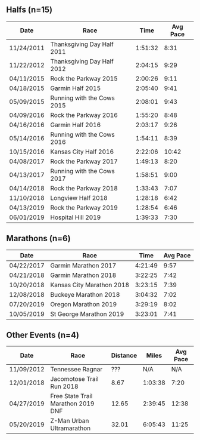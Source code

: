 
## Halfs (n=15)

| Date | Race | Time | Avg Pace |
|------|------|------|----------|
| 11/24/2011 | Thanksgiving Day Half 2011 | 1:51:32 | 8:31 |
| 11/22/2012 | Thanksgiving Day Half 2012 | 2:04:15 | 9:29 |
| 04/11/2015 | Rock the Parkway 2015 | 2:00:26 | 9:11 |
| 04/18/2015 | Garmin Half 2015 | 2:05:40 | 9:41 |
| 05/09/2015 | Running with the Cows 2015 | 2:08:01 | 9:43 |
| 04/09/2016 | Rock the Parkway 2016 | 1:55:20 | 8:48 |
| 04/16/2016 | Garmin Half 2016 | 2:03:17 | 9:26 |
| 05/14/2016 | Running with the Cows 2016 | 1:54:11 | 8:39 |
| 10/15/2016 | Kansas City Half 2016 | 2:22:06 | 10:42 |
| 04/08/2017 | Rock the Parkway 2017 | 1:49:13 | 8:20 |
| 04/13/2017 | Running with the Cows 2017 | 1:58:51 | 9:00 |
| 04/14/2018 | Rock the Parkway 2018 | 1:33:43 | 7:07 |
| 11/10/2018 | Longview Half 2018 | 1:28:18 | 6:42 |
| 04/13/2019 | Rock the Parkway 2019 | 1:28:54 | 6:46 | 
| 06/01/2019 | Hospital Hill 2019 | 1:39:33 | 7:30 |

## Marathons (n=6)

| Date | Race | Time | Avg Pace |
|------|------|------|----------|
| 04/22/2017 | Garmin Marathon 2017 | 4:21:49 | 9:57 |
| 04/21/2018 | Garmin Marathon 2018 | 3:22:25 | 7:42 |
| 10/20/2018 | Kansas City Marathon 2018 | 3:23:15 | 7:39 |
| 12/08/2018 | Buckeye Marathon 2018 | 3:04:32 | 7:02 |
| 07/20/2019 | Oregon Marathon 2019 | 3:29:19 | 8:02 |
| 10/05/2019 | St George Marathon 2019 | 3:23:01 | 7:41 |

## Other Events (n=4)

| Date | Race | Distance | Miles | Avg Pace |
|------|------|----------|-------|----------|
| 11/09/2012 | Tennessee Ragnar | ??? | N/A | N/A |
| 12/01/2018 | Jacomotose Trail Run 2018 | 8.67 | 1:03:38 | 7:20 |
| 04/27/2019 | Free State Trail Marathon 2019 DNF | 12.65 | 2:39:45 | 12:38 |
| 05/20/2019 | Z-Man Urban Ultramarathon | 32.01 | 6:05:43 | 11:25 |
